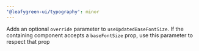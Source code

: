 ```yaml
---
'@leafygreen-ui/typography': minor
---
```


Adds an optional `override` parameter to `useUpdatedBaseFontSize`. If the containing component accepts a `baseFontSize` prop, use this parameter to respect that prop
